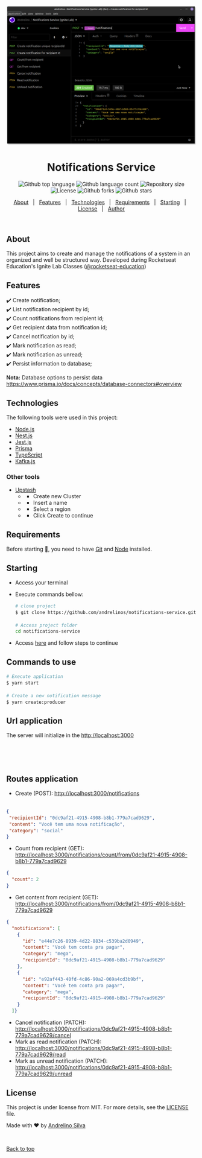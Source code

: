 <div align="center" id="top">
  <img src="./.github/print.png" alt="Notifications Service" />
</div>

<h1 align="center">Notifications Service</h1>

<p align="center">
  <img alt="Github top language" src="https://img.shields.io/github/languages/top/andrelinos/notifications-service?color=56BEB8">

  <img alt="Github language count" src="https://img.shields.io/github/languages/count/andrelinos/notifications-service?color=56BEB8">

  <img alt="Repository size" src="https://img.shields.io/github/repo-size/andrelinos/notifications-service?color=56BEB8">

  <img alt="License" src="https://img.shields.io/github/license/andrelinos/notifications-service?color=56BEB8">

  <!-- <img alt="Github issues" src="https://img.shields.io/github/issues/andrelinos/notifications-service?color=56BEB8" /> -->

  <img alt="Github forks" src="https://img.shields.io/github/forks/andrelinos/notifications-service?color=56BEB8" />

  <img alt="Github stars" src="https://img.shields.io/github/stars/andrelinos/notifications-service?color=56BEB8" />
</p>

<!-- Status -->

<!-- <h4 align="center"> 
	🚧  Notifications Service 🚀 Under construction...  🚧
</h4> 

<hr> -->

<p align="center">
  <a href="#about">About</a> &#xa0; | &#xa0;
  <a href="#features">Features</a> &#xa0; | &#xa0;
  <a href="#technologies">Technologies</a> &#xa0; | &#xa0;
  <a href="#requirements">Requirements</a> &#xa0; | &#xa0;
  <a href="#starting">Starting</a> &#xa0; | &#xa0;
  <a href="#license">License</a> &#xa0; | &#xa0;
  <a href="https:andrelino.dev" target="_blank">Author</a>
</p>

<br>

## About ##

This project aims to create and manage the notifications of a system in an organized and well be structured way. Developed during Rocketseat Education's Ignite Lab Classes ([@rocketseat-education](https://github.com/rocketseat-education))

## Features ##

:heavy_check_mark: Create notification;\
:heavy_check_mark: List notification recipient by id;\
:heavy_check_mark: Count notifications from recipient id;\
:heavy_check_mark: Get recipient data from notification id;\
:heavy_check_mark: Cancel notification by id;\
:heavy_check_mark: Mark notification as read;\
:heavy_check_mark: Mark notification as unread;\
:heavy_check_mark: Persist information to database;

**Nota:**
Database options to persist data <https://www.prisma.io/docs/concepts/database-connectors#overview>

## Technologies ##

The following tools were used in this project:

- [Node.js](https://nodejs.org/)
- [Nest.js](https://nestjs.com/)
- [Jest.js](https://jestjs.io/)
- [Prisma](https://www.prisma.io/)
- [TypeScript](https://www.typescriptlang.org/)
- [Kafka.js](https://kafka.js.org/)

### Other tools ###

- [Upstash](https://upstash.com/)
  - - Create new Cluster
  - - Insert a name
  - - Select a region
  - - Click Create to continue

## Requirements ##

Before starting :checkered_flag:, you need to have [Git](https://git-scm.com) and [Node](https://nodejs.org/en/) installed.

## Starting ##

- Access your terminal
- Execute commands bellow:

  ```bash
  # clone project
  $ git clone https://github.com/andrelinos/notifications-service.git

  # Access project folder 
  cd notifications-service
  ```

- Access [here](README-NESTJS.md) and follow steps to continue

## Commands to use

```bash
# Execute application
$ yarn start

# Create a new notification message
$ yarn create:producer
```

## Url application

The server will initialize in the <http://localhost:3000>

</br>
</br>
</br>

## Routes application ##

- Create (POST): <http://localhost:3000/notifications>

```json

{
 "recipientId": "0dc9af21-4915-4908-b8b1-779a7cad9629",
 "content": "Você tem uma nova notificação",
 "category": "social"
}

```

- Count from recipient (GET): <http://localhost:3000/notifications/count/from/0dc9af21-4915-4908-b8b1-779a7cad9629>

```json
{
  "count": 2
}
```

- Get content from recipient (GET): <http://localhost:3000/notifications/from/0dc9af21-4915-4908-b8b1-779a7cad9629>

```json
{
  "notifications": [
    {
      "id": "e44e7c26-8939-4d22-8834-c539ba2d0949",
      "content": "Você tem conta pra pagar",
      "category": "mega",
      "recipientId": "0dc9af21-4915-4908-b8b1-779a7cad9629"
    },
    {
      "id": "e92af443-40fd-4c86-90a2-069a4cd3b9bf",
      "content": "Você tem conta pra pagar",
      "category": "mega",
      "recipientId": "0dc9af21-4915-4908-b8b1-779a7cad9629"
    }
  ]}
```

- Cancel notification (PATCH): <http://localhost:3000/notifications/0dc9af21-4915-4908-b8b1-779a7cad9629/cancel>
- Mark as read notification (PATCH): <http://localhost:3000/notifications/0dc9af21-4915-4908-b8b1-779a7cad9629/read>
- Mark as unread notification (PATCH): <http://localhost:3000/notifications/0dc9af21-4915-4908-b8b1-779a7cad9629/unread>

## License ##

This project is under license from MIT. For more details, see the [LICENSE](LICENSE.md) file.

Made with :heart: by <a href="https://github.com/andrelinos" target="_blank">Andrelino Silva</a>

&#xa0;

<a href="#top">Back to top</a>
